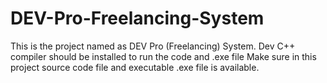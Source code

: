 # DEV-Pro-Freelancing-System
This is the project named as DEV Pro (Freelancing) System.
Dev C++ compiler should be installed to run the code and .exe file 
Make sure in this project source code file and executable .exe file is available.
